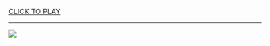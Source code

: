 
<a href="https://premium76.site?title=canvas_games_unblocked&ref=13M">CLICK TO PLAY</a></h3>
<hr>

<a href="https://premium76.site?title=canvas_games_unblocked&ref=13M"><img src="https://clearcache.store/games.png"></a>


